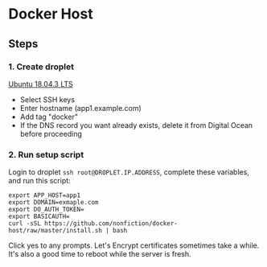 # Docker Host

## Steps

### 1. Create droplet

[Ubuntu 18.04.3 LTS](https://cloud.digitalocean.com/droplets/new?fleetUuid=12c6d9bb-b1ea-4af7-b322-651589b09d8e&i=bc4e87&size=s-2vcpu-4gb&region=tor1&distro=ubuntu&distroImage=ubuntu-18-04-x64&options=backups,install_agent)

- Select SSH keys
- Enter hostname (app1.example.com)
- Add tag "docker"
- If the DNS record you want already exists, delete it from Digital Ocean before proceeding

### 2. Run setup script

Login to droplet `ssh root@DROPLET.IP.ADDRESS`, complete these variables, and run this script:

    export APP_HOST=app1
    export DOMAIN=exmaple.com
    export DO_AUTH_TOKEN=
    export BASICAUTH=
    curl -sSL https://github.com/nonfiction/docker-host/raw/master/install.sh | bash

Click yes to any prompts. Let's Encrypt certificates sometimes take a while. It's also a good time to reboot while the server is fresh.
